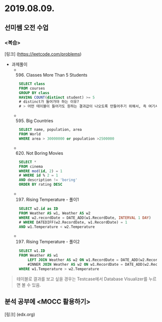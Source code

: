 # 2019.08.09.
## 선미쌤 오전 수업

### <복습>
[링크] (https://leetcode.com/problems)
* 과제풀이
    * 596. Classes More Than 5 Students
        ```sql
        SELECT class
        FROM courses
        GROUP BY class
        HAVING COUNT(distinct student) >= 5
        # distinct가 들어가야 하는 이유? 
        # > 어떤 테이블이 들어가도 원하는 결과값이 나오도록 만들어주기 위해서, 즉 여기서는 같은 수업안에 겹치는 학생이 들어가지 않도록 하기 위한 작업이였음
        ```
    * 595. Big Countries
        ```sql
        SELECT name, population, area
        FROM World
        WHERE area > 30000000 or population >2500000 
        ```

     * 620. Not Boring Movies
        ```sql
        SELECT *
        FROM cinema
        WHERE mod(id, 2) = 1 
        # WHERE id % 2 = 1
        AND description != 'boring'
        ORDER BY rating DESC
        ```

    * 197. Rising Temperature - 풀이1
        ```sql
        SELECT w2.id as ID
        FROM Weather AS w1, Weather AS w2
        WHERE w2.recordDate = DATE_ADD(w1.RecordDate, INTERVAL 1 DAY)
        # WHERE DATEDIFF(w2.RecordDate, w1.RecordDate) = 1
        AND w1.Temperature < w2.Temperature
        ```
    * 197. Rising Temperature - 풀이2
        ```sql
        SELECT w1.ID
        FROM Weather AS w1
            LEFT JOIN Weather AS w2 ON w1.RecordDate = DATE_ADD(w2.RecordDate, INTERVAL 1 DAY)
            #INNER JOIN Weather AS w2 ON w1.RecordDate = DATE_ADD(w2.RecordDate, INTERVAL 1 DAY)
        WHERE w1.Temperature > w2.Temperature 
        ```
> 테이블로 결과를 보고 싶을 경우는 Testcase에서 Database Visualizer를 누르면 볼 수 있음.

## 분석 공부에 <MOCC 활용하기>

[링크] (edx.org)